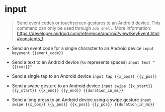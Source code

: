 # input
> Send event codes or touchscreen gestures to an Android device.
> This command can only be used through `adb shell`.
> More information: <https://developer.android.com/reference/android/view/KeyEvent.html#constants_1>.

- Send an event code for a single character to an Android device
`input keyevent {{event_code}}`

- Send a text to an Android device (`%s` represents spaces)
`input text "{{text}}"`

- Send a single tap to an Android device
`input tap {{x_pos}} {{y_pos}}`

- Send a swipe gesture to an Android device
`input swipe {{x_start}} {{y_start}} {{x_end}} {{y_end}} {{duration_in_ms}}`

- Send a long press to an Android device using a swipe gesture
`input swipe {{x_pos}} {{y_pos}} {{x_pos}} {{y_pos}} {{duration_in_ms}}`

